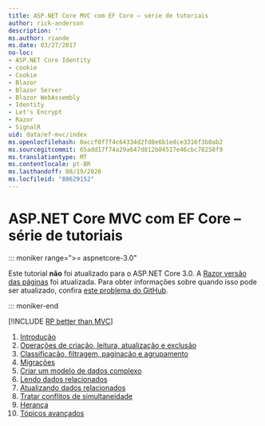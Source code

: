 ```yaml
---
title: ASP.NET Core MVC com EF Core – série de tutoriais
author: rick-anderson
description: ''
ms.author: riande
ms.date: 03/27/2017
no-loc:
- ASP.NET Core Identity
- cookie
- Cookie
- Blazor
- Blazor Server
- Blazor WebAssembly
- Identity
- Let's Encrypt
- Razor
- SignalR
uid: data/ef-mvc/index
ms.openlocfilehash: 0accf0f7f4c64334d2fd8e6b1edce3316f3b0ab2
ms.sourcegitcommit: 65add17f74a29a647d812b04517e46cbc78258f9
ms.translationtype: MT
ms.contentlocale: pt-BR
ms.lasthandoff: 08/19/2020
ms.locfileid: "88629152"
---
```

# <a name="aspnet-core-mvc-with-ef-core---tutorial-series"></a>ASP.NET Core MVC com EF Core – série de tutoriais

::: moniker range=">= aspnetcore-3.0"

Este tutorial **não** foi atualizado para o ASP.NET Core 3.0. A [ Razor versão das páginas](xref:data/ef-rp/intro) foi atualizada. Para obter informações sobre quando isso pode ser atualizado, confira [este problema do GitHub](https://github.com/dotnet/AspNetCore.Docs/issues/13920).

::: moniker-end

[!INCLUDE [RP better than MVC](../../includes/RP-EF/rp-over-mvc.md)]

1. [Introdução](xref:data/ef-mvc/intro)
1. [Operações de criação, leitura, atualização e exclusão](xref:data/ef-mvc/crud)
1. [Classificação, filtragem, paginação e agrupamento](xref:data/ef-mvc/sort-filter-page)
1. [Migrações](xref:data/ef-mvc/migrations)
1. [Criar um modelo de dados complexo](xref:data/ef-mvc/complex-data-model)
1. [Lendo dados relacionados](xref:data/ef-mvc/read-related-data)
1. [Atualizando dados relacionados](xref:data/ef-mvc/update-related-data)
1. [Tratar conflitos de simultaneidade](xref:data/ef-mvc/concurrency)
1. [Herança](xref:data/ef-mvc/inheritance)
1. [Tópicos avançados](xref:data/ef-mvc/advanced)
